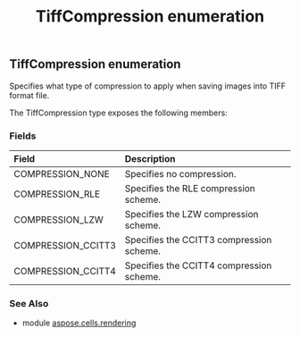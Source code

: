 ﻿---
title: TiffCompression enumeration
second_title: Aspose.Cells for Python via .NET API References
description: 
type: docs
weight: 220
url: /aspose.cells.rendering/tiffcompression/
is_root: false
---

## TiffCompression enumeration

Specifies what type of compression to apply when saving images into TIFF format file.



The TiffCompression type exposes the following members:

### Fields
| Field | Description |
| :- | :- |
| COMPRESSION_NONE | Specifies no compression. |
| COMPRESSION_RLE | Specifies the RLE compression scheme. |
| COMPRESSION_LZW | Specifies the LZW compression scheme. |
| COMPRESSION_CCITT3 | Specifies the CCITT3 compression scheme. |
| COMPRESSION_CCITT4 | Specifies the CCITT4 compression scheme. |



### See Also
* module [aspose.cells.rendering](..)
